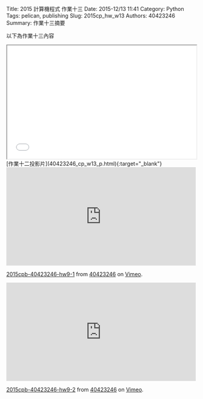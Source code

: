 Title: 2015 計算機程式 作業十三
Date: 2015-12/13 11:41
Category: Python
Tags: pelican, publishing
Slug: 2015cp_hw_w13
Authors: 40423246
Summary: 作業十三摘要

以下為作業十三內容

<iframe src="40423246_cp_w13_p.html" width="500" height="300"></iframe>
[作業十二投影片](40423246_cp_w13_p.html){:target="_blank"}
<iframe src="https://player.vimeo.com/video/148641468" width="500" height="260" frameborder="0" webkitallowfullscreen mozallowfullscreen allowfullscreen></iframe> <p><a href="https://vimeo.com/148641468">2015cpb-40423246-hw9-1</a> from <a href="https://vimeo.com/user45523667">40423246</a> on <a href="https://vimeo.com">Vimeo</a>.</p>

<iframe src="https://player.vimeo.com/video/148641467" width="500" height="260" frameborder="0" webkitallowfullscreen mozallowfullscreen allowfullscreen></iframe> <p><a href="https://vimeo.com/148641467">2015cpb-40423246-hw9-2</a> from <a href="https://vimeo.com/user45523667">40423246</a> on <a href="https://vimeo.com">Vimeo</a>.</p>